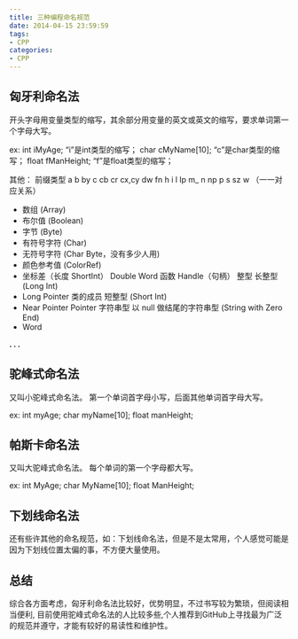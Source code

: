 ```yaml
---
title: 三种编程命名规范
date: 2014-04-15 23:59:59
tags:
- CPP
categories:
- CPP
---
```


## 匈牙利命名法

开头字母用变量类型的缩写，其余部分用变量的英文或英文的缩写，要求单词第一个字母大写。

ex:
int iMyAge; “i”是int类型的缩写；
char cMyName[10]; “c”是char类型的缩写；
float fManHeight; “f”是float类型的缩写；

其他：
前缀类型 a b by c cb cr cx,cy dw fn h i l lp m_ n np p s sz w （一一对应关系）

- 数组 (Array)
- 布尔值 (Boolean)
- 字节 (Byte)
- 有符号字符 (Char)
- 无符号字符 (Char Byte，没有多少人用)
- 颜色参考值 (ColorRef)
- 坐标差（长度 ShortInt） Double Word 函数 Handle（句柄） 整型 长整型 (Long Int)
- Long Pointer 类的成员 短整型 (Short Int)
- Near Pointer Pointer 字符串型 以 null 做结尾的字符串型 (String with Zero End)
- Word

**. . .**<!-- more -->

## 驼峰式命名法

又叫小驼峰式命名法。
第一个单词首字母小写，后面其他单词首字母大写。

ex:
int myAge;
char myName[10];
float manHeight;

## 帕斯卡命名法

又叫大驼峰式命名法。
每个单词的第一个字母都大写。

ex:
int MyAge;
char MyName[10];
float ManHeight;

## 下划线命名法

还有些许其他的命名规范，如：下划线命名法，但是不是太常用，个人感觉可能是因为下划线位置太偏的事，不方便大量使用。

## 总结

综合各方面考虑，匈牙利命名法比较好，优势明显，不过书写较为繁琐，但阅读相当便利, 目前使用驼峰式命名法的人比较多些,个人推荐到GitHub上寻找最为广泛的规范并遵守，才能有较好的易读性和维护性。
